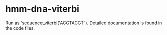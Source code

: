 # hmm-dna-viterbi
Run as 'sequence_viterbi('ACGTACGT'). Detailed documentation is found in the code files.

